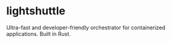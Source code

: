 # lightshuttle
Ultra-fast and developer-friendly orchestrator for containerized applications. Built in Rust.
